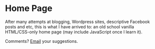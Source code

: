 # Home Page
  
After many attempts at blogging, Wordpress sites, descriptive Facebook posts and etc, this is what I have arrived to: an old school vanilla HTML/CSS-only home page (may include JavaScript once I learn it).

Comments? [Email](mailto:fabian.alwis@gmail.com) your suggestions.